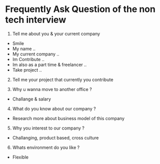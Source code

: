# Frequently Ask Question of the non tech interview

1. Tell me about you & your current company
- Smile
- My name ..
- My current company ..
- Im Contribute .. 
- Im also as a part time & freelancer ..
- Take project .. 

2. Tell me your project that currently you contribute

3. Why u wanna move to another office ?
- Challange & salary

4. What do you know about our company ?
- Research more about business model of this company

5. Why you interest to our company ?
- Challanging, product based, cross culture

6. Whats environment do you like ?
- Flexible
